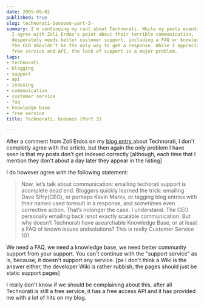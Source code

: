 ```yaml
---
date: 2005-09-02
published: true
slug: technorati-boooooo-part-3-
summary: I'm continuing my rant about Technorati. While my posts eventually get indexed,
  I agree with Zoli Erdos's point about their terrible communication.  Technorati
  desperately needs better customer support, including a FAQ or knowledge base.  Emailing
  the CEO shouldn't be the only way to get a response. While I appreciate Technorati's
  free service and API, the lack of support is a major problem.
tags:
- technorati
- blogging
- support
- api
- indexing
- communication
- customer service
- faq
- knowledge base
- free service
title: Technorati, boooooo [Part 3]

---
```

After a comment from <a>Zoli Erdos</a> on my [blog entry ](http://www.kinlan.co.uk/2005/09/technoratiboooooo.html)about Technorati, I don't completly agree with the article, but then again the only problem I have seen is that my posts don't get indexed correctly [although, each time that I mention they don't about a day later they appear in the listing]<p />I do however agree with the following statement:<p /><blockquote class="posterous_medium_quote"><p>Now, let’s talk about communication: emailing techorati support is acomplete dead end. Bloggers quickly learned the trick: emailing Dave Sifry(CEO), or perhaps Kevin Marks, or tagging blog entries with their names used toresult in a response, and sometimes even corrective action. That’s nolonger the case. I understand. The CEO personally emailing back isnot exactly scalable communication. But why doesn’t Technorati have asearchable Knowledge Base, or at least a FAQ of known issues andsolutions? This is really Customer Service 101.</p></blockquote>We need a FAQ, we need a knowledge base, we need better community support from your support.  You can't continue with the "support service" as is, because, it doesn't support any service. [ps I don't think a Wiki is the answer either, the developer Wiki is rather rubbish, the pages should just be static support pages]<p />I really don't know if we should be complaining about this, after all Technorati is still a free service, it has a free access API and it has provided me with a lot of hits on my blog.<p />


